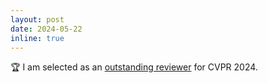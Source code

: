 ```yaml
---
layout: post
date: 2024-05-22
inline: true
---
```


:trophy: I am selected as an [outstanding reviewer](https://media.eventhosts.cc/Conferences/CVPR2024/CVPR_main_conf_2024.pdf) for CVPR 2024.
